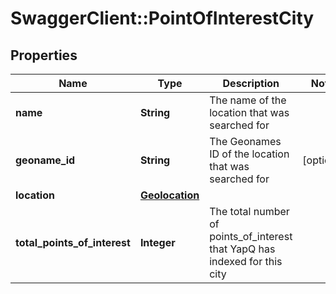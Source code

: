 # SwaggerClient::PointOfInterestCity

## Properties
Name | Type | Description | Notes
------------ | ------------- | ------------- | -------------
**name** | **String** | The name of the location that was searched for | 
**geoname_id** | **String** | The Geonames ID of the location that was searched for | [optional] 
**location** | [**Geolocation**](Geolocation.md) |  | 
**total_points_of_interest** | **Integer** | The total number of points_of_interest that YapQ has indexed for this city | 


